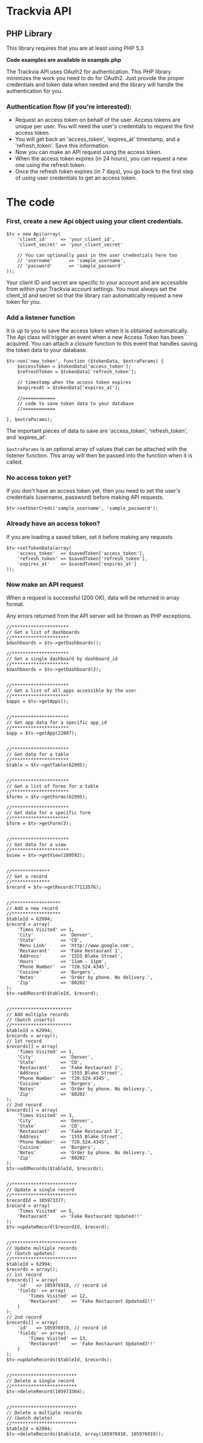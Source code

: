 Trackvia API
============

PHP Library
-----------

This library requires that you are at least using PHP 5.3

**Code examples are available in example.php**

The Trackvia API uses OAuth2 for authentication. This PHP library minimizes the work you need to do for OAuth2. Just provide the proper credentials and token data when needed and the library will handle the authentication for you.

### Authentication flow (if you're interested):

-	Request an access token on behalf of the user. Access tokens are unique per user. You will need the user's credentials to request the first access token.
-	You will get back an 'access\_token', 'expires\_at' timestamp, and a 'refresh\_token'. Save this information.
-	Now you can make an API request using the access token.
-	When the access token expires (in 24 hours), you can request a new one using the refresh token.
-	Once the refresh token expires (in 7 days), you go back to the first step of using user credentials to get an access token.

The code
========

### First, create a new Api object using your client credentials.

```
$tv = new Api(array(
    'client_id'     => 'your_client_id',
    'client_secret' => 'your_client_secret'

    // You can optionally pass in the user credentials here too
    // 'username'      => 'sample_username',
    // 'password'      => 'sample_password'
));
```

Your client ID and secret are specific to your account and are accessible from within your Trackvia account settings. You must always set the client_id and secret so that the library can automatically request a new token for you.

### Add a listener function

It is up to you to save the access token when it is obtained automatically. The Api class will trigger an event when a new Access Token has been acquired. You can attach a closure function to this event that handles saving the token data to your database.

```
$tv->on('new_token', function ($tokenData, $extraParams) {
    $accessToken = $tokenData['access_token'];
    $refreshToken = $tokenData['refresh_token'];

    // timestamp when the access token expires
    $expiresAt = $tokenData['expires_at'];

    //============
    // code to save token data to your database
    //============

}, $extraParams);
```

The important pieces of data to save are 'access\_token', 'refresh\_token', and 'expires\_at'.

`$extraParams` is an optional array of values that can be attached with the listener function. This array will then be passed into the function when it is called.

### No access token yet?

If you don't have an access token yet, then you need to set the user's credentials (username, password) before making API requests.

```
$tv->setUserCreds('sample_username', 'sample_password');
```

### Already have an access token?

If you are loading a saved token, set it before making any requests

```
$tv->setTokenData(array(
    'access_token'  => $savedToken['access_token'],
    'refresh_token' => $savedToken['refresh_token'],
    'expires_at'    => $savedToken['expires_at']
));
```

### Now make an API request

When a request is successful (200 OK), data will be returned in array format.

Any errors returned from the API server will be thrown as PHP exceptions.

```
//*********************
// Get a list of dashboards
//*********************
$dashboards = $tv->getDashboards();

//*********************
// Get a single dashboard by dashboard_id
//*********************
$dashboards = $tv->getDashboard(2);


//*********************
// Get a list of all apps accessible by the user
//*********************
$apps = $tv->getApps();


//*********************
// Get app data for a specific app_id
//*********************
$app = $tv->getApp(22087);


//*********************
// Get data for a table
//*********************
$table = $tv->getTable(62995);


//*********************
// Get a list of forms for a table
//*********************
$forms = $tv->getForms(62995);

//*********************
// Get data for a specific form
//*********************
$form = $tv->getForm(3);


//*********************
// Get data for a view
//*********************
$view = $tv->getView(289592);


//**************
// Get a record
//**************
$record = $tv->getRecord(77113576);


//******************
// Add a new record
//******************
$tableId = 62994;
$record = array(
    'Times Visited' => 1,
    'City'          => 'Denver',
    'State'         => 'CO',
    'Menu Link'     => 'http://www.google.com',
    'Restaurant'    => 'Fake Restaurant 1',
    'Address'       => '1555 Blake Street',
    'Hours'         => '11am - 11pm',
    'Phone Number'  => '720.524.4345',
    'Cuisine'       => 'Burgers',
    'Notes'         => 'Order by phone. No delivery.',
    'Zip'           => '80202'
);
$tv->addRecord($tableId, $record);


//**********************
// Add multiple records 
// (batch inserts)
//**********************
$tableId = 62994;
$records = array();
// 1st record
$records[] = array(
    'Times Visited' => 1,
    'City'          => 'Denver',
    'State'         => 'CO',
    'Restaurant'    => 'Fake Restaurant 2',
    'Address'       => '1555 Blake Street',
    'Phone Number'  => '720.524.4345',
    'Cuisine'       => 'Burgers',
    'Notes'         => 'Order by phone. No delivery.',
    'Zip'           => '80202'
);
// 2nd record
$records[] = array( 
    'Times Visited' => 3,
    'City'          => 'Denver',
    'State'         => 'CO',
    'Restaurant'    => 'Fake Restaurant 3',
    'Address'       => '1555 Blake Street',
    'Phone Number'  => '720.524.4345',
    'Cuisine'       => 'Burgers',
    'Notes'         => 'Order by phone. No delivery.',
    'Zip'           => '80202'
);
$tv->addRecords($tableId, $records);


//************************
// Update a single record
//************************
$recordId = 105973377;
$record = array(
    'Times Visited' => 5,
    'Restaurant'    => 'Fake Restaurant Updated!!'
);
$tv->updateRecord($recordId, $record);


//************************
// Update multiple records
// (batch updates)
//************************
$tableId = 62994;
$records = array();
// 1st record
$records[] = array(
    'id'   => 105976918, // record id
    'fields' => array(
        'Times Visited' => 12,
        'Restaurant'    => 'Fake Restaurant Updated2!!'
    )
);
// 2nd record
$records[] = array(
    'id'   => 105976919, // record id
    'fields' => array(
        'Times Visited' => 13,
        'Restaurant'    => 'Fake Restaurant Updated3!!'
    )
);
$tv->updateRecords($tableId, $records);


//************************
// Delete a single record
//************************
$tv->deleteRecord(105973364);


//************************
// Delete a multiple records
// (batch delete)
//************************
$tableId = 62994;
$tv->deleteRecords($tableId, array(105976918, 105976919));
```
